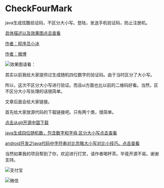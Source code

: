 # CheckFourMark

java生成炫酷验证码，不区分大小写。登陆，发送手机验证码，防止注册机。

[具体描述以及效果图点击查看](http://blog.csdn.net/qq_21376985/article/details/52101552)

[作者：程序员小冰](http://blog.csdn.net/qq_21376985)

[作者：微博](http://weibo.com/mcxiaobing )

![效果图请看：](http://img.blog.csdn.net/20160809162959877)

其实以前我给大家提供过生成随机四位数字的验证码。由于当时区分了大小写。

所以，这次不区分大小写进行验证。而且ui方面也比以前的二维码好看。当然，区不区分大小写处理的话很简单。

文章后面会给大家链接。

首先给大家放源代码的下载链接吧。只有两个类，很简单。

[点击从git开源中国下载](http://git.oschina.net/MCXIAOBING/CheckFourMark)

[java生成四位随机数，包含数字和字母 区分大小写点击查看](http://blog.csdn.net/qq_21376985/article/details/51207422)

[android开发之java代码中字符串对比忽略大小写对比小技巧。点击查看](http://blog.csdn.net/qq_21376985/article/details/51532142)


当然如果我的项目帮到了你，欢迎进行打赏，请作者喝杯茶。毕竟开源不易。谢谢支持。

![支付宝](http://img.blog.csdn.net/20170623085838863?watermark/2/text/aHR0cDovL2Jsb2cuY3Nkbi5uZXQvcXFfMjEzNzY5ODU=/font/5a6L5L2T/fontsize/400/fill/I0JBQkFCMA==/dissolve/70/gravity/SouthEast)

![微信](http://img.blog.csdn.net/20170623085900598?watermark/2/text/aHR0cDovL2Jsb2cuY3Nkbi5uZXQvcXFfMjEzNzY5ODU=/font/5a6L5L2T/fontsize/400/fill/I0JBQkFCMA==/dissolve/70/gravity/SouthEast)
